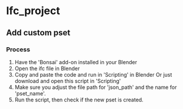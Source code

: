 # Ifc_project


## Add custom pset
### Process
1. Have the 'Bonsai' add-on installed in your Blender
2. Open the ifc file in Blender
3. Copy and paste the code and run in 'Scripting' in Blender
   Or just download and open this script in 'Scripting'
4. Make sure you adjust the file path for 'json_path' and the name for 'pset_name'. 
5. Run the script, then check if the new pset is created.

